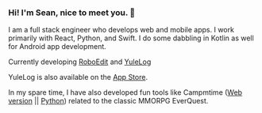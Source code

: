 ### Hi! I'm Sean, nice to meet you. 👋

I am a full stack engineer who develops web and mobile apps. I work primarily with React, Python, and Swift. I do some dabbling in Kotlin as well for Android app development.

Currently developing [RoboEdit](https://roboedit.app) and [YuleLog](https://yulelog.com)

YuleLog is also available on the [App Store](https://apps.apple.com/us/app/yulelog/id1493430055).

In my spare time, I have also developed fun tools like Campmtime ([Web version](https://github.com/rayfarer/camptime) || [Python](https://github.com/rayfarer/eq-scripts/tree/master/camptime)) related to the classic MMORPG EverQuest.
